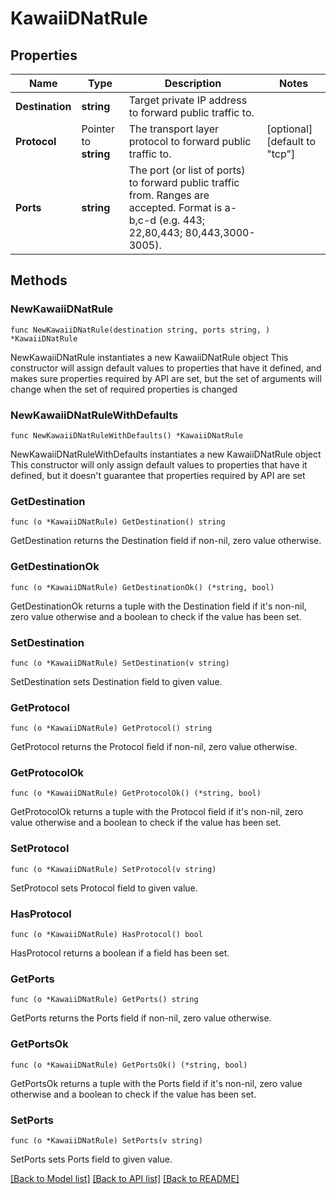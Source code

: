 # KawaiiDNatRule

## Properties

Name | Type | Description | Notes
------------ | ------------- | ------------- | -------------
**Destination** | **string** | Target private IP address to forward public traffic to. | 
**Protocol** | Pointer to **string** | The transport layer protocol to forward public traffic to. | [optional] [default to "tcp"]
**Ports** | **string** | The port (or list of ports) to forward public traffic from. Ranges are accepted. Format is a-b,c-d (e.g. 443; 22,80,443; 80,443,3000-3005). | 

## Methods

### NewKawaiiDNatRule

`func NewKawaiiDNatRule(destination string, ports string, ) *KawaiiDNatRule`

NewKawaiiDNatRule instantiates a new KawaiiDNatRule object
This constructor will assign default values to properties that have it defined,
and makes sure properties required by API are set, but the set of arguments
will change when the set of required properties is changed

### NewKawaiiDNatRuleWithDefaults

`func NewKawaiiDNatRuleWithDefaults() *KawaiiDNatRule`

NewKawaiiDNatRuleWithDefaults instantiates a new KawaiiDNatRule object
This constructor will only assign default values to properties that have it defined,
but it doesn't guarantee that properties required by API are set

### GetDestination

`func (o *KawaiiDNatRule) GetDestination() string`

GetDestination returns the Destination field if non-nil, zero value otherwise.

### GetDestinationOk

`func (o *KawaiiDNatRule) GetDestinationOk() (*string, bool)`

GetDestinationOk returns a tuple with the Destination field if it's non-nil, zero value otherwise
and a boolean to check if the value has been set.

### SetDestination

`func (o *KawaiiDNatRule) SetDestination(v string)`

SetDestination sets Destination field to given value.


### GetProtocol

`func (o *KawaiiDNatRule) GetProtocol() string`

GetProtocol returns the Protocol field if non-nil, zero value otherwise.

### GetProtocolOk

`func (o *KawaiiDNatRule) GetProtocolOk() (*string, bool)`

GetProtocolOk returns a tuple with the Protocol field if it's non-nil, zero value otherwise
and a boolean to check if the value has been set.

### SetProtocol

`func (o *KawaiiDNatRule) SetProtocol(v string)`

SetProtocol sets Protocol field to given value.

### HasProtocol

`func (o *KawaiiDNatRule) HasProtocol() bool`

HasProtocol returns a boolean if a field has been set.

### GetPorts

`func (o *KawaiiDNatRule) GetPorts() string`

GetPorts returns the Ports field if non-nil, zero value otherwise.

### GetPortsOk

`func (o *KawaiiDNatRule) GetPortsOk() (*string, bool)`

GetPortsOk returns a tuple with the Ports field if it's non-nil, zero value otherwise
and a boolean to check if the value has been set.

### SetPorts

`func (o *KawaiiDNatRule) SetPorts(v string)`

SetPorts sets Ports field to given value.



[[Back to Model list]](../README.md#documentation-for-models) [[Back to API list]](../README.md#documentation-for-api-endpoints) [[Back to README]](../README.md)


